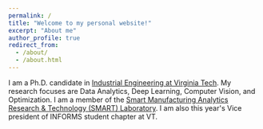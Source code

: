 ```yaml
---
permalink: /
title: "Welcome to my personal website!"
excerpt: "About me"
author_profile: true
redirect_from: 
  - /about/
  - /about.html
---
```


I am a Ph.D. candidate in [Industrial Engineering at Virginia Tech](https://www.ise.vt.edu/people/graduate/phd/maftouni.html). My research focuses are Data Analytics, Deep Learning, Computer Vision, and Optimization.
I am a member of the [Smart Manufacturing Analytics Research & Technology (SMART) Laboratory](https://www.smartlab-vt.com/team). I am also this year's Vice president of INFORMS student chapter at VT.






